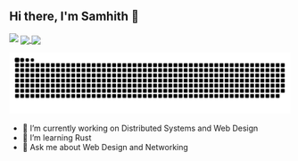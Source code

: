 ## Hi there, I'm Samhith 👋

<!--
**Samhith-k/Samhith-k** is a ✨ _special_ ✨ repository because its `README.md` (this file) appears on your GitHub profile.
-->
![](https://komarev.com/ghpvc/?username=Samhith-k&color=blueviolet)
<a href="https://github.com/Samhith-k">
  <img height=200 align="center" src="https://github-readme-stats.vercel.app/api?username=Samhith-k&theme=neon"/>
</a>
<a href="https://github.com/Samhith-k">
  <img height=200 align="center" src="https://github-readme-stats.vercel.app/api/top-langs/?username=Samhith-k&langs_count=8&theme=neon&layout=compact" />
</a>

<img src="https://raw.githubusercontent.com/Samhith-k/Samhith-k/refs/heads/main/output/snake.svg" alt="Snake animation" />

- 🔭 I’m currently working on Distributed Systems and Web Design
- 🌱 I’m learning Rust
- 💬 Ask me about Web Design and Networking
